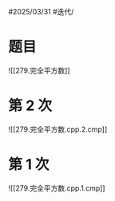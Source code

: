 #2025/03/31 #迭代/

# 题目

![[279.完全平方数]]

# 第 2 次

![[279.完全平方数.cpp.2.cmp]]

# 第 1 次

![[279.完全平方数.cpp.1.cmp]]

